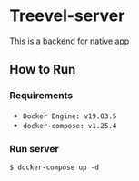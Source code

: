 # Treevel-server

This is a backend for [native app](https://github.com/LITO-apps/Treevel-client)

## How to Run

### Requirements

- `Docker Engine: v19.03.5`
- `docker-compose: v1.25.4`

### Run server

```
$ docker-compose up -d
```
